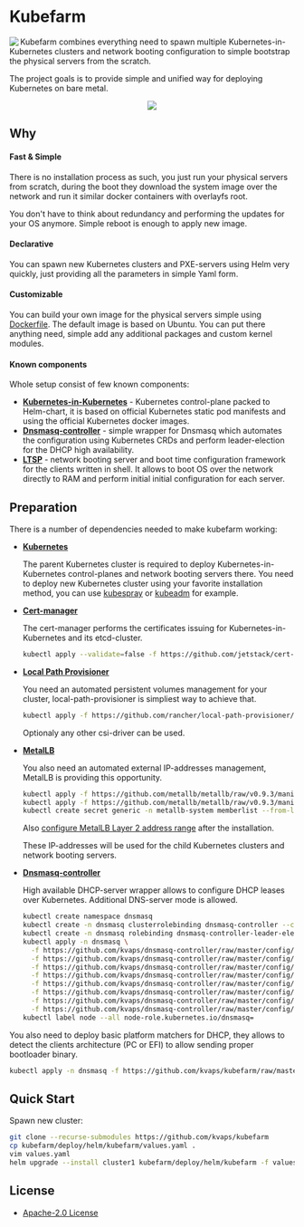 
Kubefarm
========

<img align=left src="https://avatars1.githubusercontent.com/u/68351149?s=150&u=b8b4cb0f364281274159d4098090c0e229370cf0">

Kubefarm combines everything need to spawn multiple Kubernetes-in-Kubernetes clusters and network booting configuration to simple bootstrap the physical servers from the scratch.

The project goals is to provide simple and unified way for deploying Kubernetes on bare metal.

<p align="center">
<img src="https://gist.githubusercontent.com/kvaps/c969930f561b24c1f4c09802d5e225c8/raw/6347f81814d1eb56ccd2d4cbdb2a8617965cfa9d/kubefarm.png">
</p>

## Why

#### Fast & Simple

There is no installation process as such, you just run your physical servers from scratch, during the boot they download the system image over the network and run it similar docker containers with overlayfs root.

You don't have to think about redundancy and performing the updates for your OS anymore. Simple reboot is enough to apply new image.

#### Declarative

You can spawn new Kubernetes clusters and PXE-servers using Helm very quickly, just providing all the parameters in simple Yaml form.

#### Customizable

You can build your own image for the physical servers simple using [Dockerfile]. The default image is based on Ubuntu. You can put there anything need, simple add any additional packages and custom kernel modules.

[Dockerfile]: https://github.com/kvaps/kubefarm/blob/master/build/ltsp/Dockerfile

#### Known components


Whole setup consist of few known components:

- **[Kubernetes-in-Kubernetes]** - Kubernetes control-plane packed to Helm-chart, it is based on official Kubernetes static pod manifests and using the official Kubernetes docker images.
- **[Dnsmasq-controller]** - simple wrapper for Dnsmasq which automates the configuration using Kubernetes CRDs and perform leader-election for the DHCP high availability.
- **[LTSP]** - network booting server and boot time configuration framework for the clients written in shell. It allows to boot OS over the network directly to RAM and perform initial initial configuration for each server.

[Kubernetes-in-Kubernetes]: https://github.com/kvaps/kubernetes-in-kubernetes
[Dnsmasq-controller]: https://github.com/kvaps/dnsmasq-controller
[LTSP]: https://github.com/ltsp/ltsp

## Preparation

There is a number of dependencies needed to make kubefarm working:

* **[Kubernetes]**

  The parent Kubernetes cluster is required to deploy Kubernetes-in-Kubernetes control-planes and network booting servers there. You need to deploy new Kubernetes cluster using your favorite installation method, you can use [kubespray] or [kubeadm] for example.
  
  [kubespray]: https://github.com/kubernetes-sigs/kubespray
  [kubeadm]: https://kubernetes.io/docs/setup/production-environment/tools/kubeadm/high-availability/


* **[Cert-manager]**

  The cert-manager performs the certificates issuing for Kubernetes-in-Kubernetes and its etcd-cluster.
  
  ```bash
  kubectl apply --validate=false -f https://github.com/jetstack/cert-manager/releases/download/v0.15.2/cert-manager.yaml
  ```
  
* **[Local Path Provisioner]**

  You need an automated persistent volumes management for your cluster, local-path-provisioner is simpliest way to achieve that.

  ```bash
  kubectl apply -f https://github.com/rancher/local-path-provisioner/raw/master/deploy/local-path-storage.yaml
  ```

  Optionaly any other csi-driver can be used.
  
* **[MetalLB]**

  You also need an automated external IP-addresses management, MetalLB is providing this opportunity.
  
  ```bash
  kubectl apply -f https://github.com/metallb/metallb/raw/v0.9.3/manifests/namespace.yaml
  kubectl apply -f https://github.com/metallb/metallb/raw/v0.9.3/manifests/metallb.yaml
  kubectl create secret generic -n metallb-system memberlist --from-literal=secretkey="$(openssl rand -base64 128)"
  ```
    
  Also [configure MetalLB Layer 2 address range](https://metallb.universe.tf/configuration/#layer-2-configuration) after the installation.  

  These IP-addresses will be used for the child Kubernetes clusters and network booting servers.

* **[Dnsmasq-controller]**

  High available DHCP-server wrapper allows to configure DHCP leases over Kubernetes. Additional DNS-server mode is allowed.

  ```bash
  kubectl create namespace dnsmasq
  kubectl create -n dnsmasq clusterrolebinding dnsmasq-controller --clusterrole dnsmasq-controller --serviceaccount dnsmasq:dnsmasq-controller
  kubectl create -n dnsmasq rolebinding dnsmasq-controller-leader-election --role dnsmasq-controller-leader-election --serviceaccount dnsmasq:dnsmasq-controller
  kubectl apply -n dnsmasq \
    -f https://github.com/kvaps/dnsmasq-controller/raw/master/config/crd/bases/dnsmasq.kvaps.cf_dhcphosts.yaml \
    -f https://github.com/kvaps/dnsmasq-controller/raw/master/config/crd/bases/dnsmasq.kvaps.cf_dhcpoptions.yaml \
    -f https://github.com/kvaps/dnsmasq-controller/raw/master/config/crd/bases/dnsmasq.kvaps.cf_dnshosts.yaml \
    -f https://github.com/kvaps/dnsmasq-controller/raw/master/config/crd/bases/dnsmasq.kvaps.cf_dnsmasqoptions.yaml \
    -f https://github.com/kvaps/dnsmasq-controller/raw/master/config/rbac/service_account.yaml \
    -f https://github.com/kvaps/dnsmasq-controller/raw/master/config/rbac/role.yaml \
    -f https://github.com/kvaps/dnsmasq-controller/raw/master/config/rbac/leader_election_role.yaml \
    -f https://github.com/kvaps/dnsmasq-controller/raw/master/config/controller/dhcp-server.yaml
  kubectl label node --all node-role.kubernetes.io/dnsmasq=
  ```
  
You also need to deploy basic platform matchers for DHCP, they allows to detect the clients architecture (PC or EFI) to allow sending proper bootloader binary.

```bash
kubectl apply -n dnsmasq -f https://github.com/kvaps/kubefarm/raw/master/deploy/dhcp-platform-matchers.yaml
```

[Kubernetes]: https://kubernetes.io/
[Cert-manager]: https://cert-manager.io
[Local Path Provisioner]: https://github.com/rancher/local-path-provisioner
[MetalLB]: https://metallb.universe.tf
[Dnsmasq-controller]: https://github.com/kvaps/dnsmasq-controller



## Quick Start

Spawn new cluster:

```bash
git clone --recurse-submodules https://github.com/kvaps/kubefarm
cp kubefarm/deploy/helm/kubefarm/values.yaml .
vim values.yaml
helm upgrade --install cluster1 kubefarm/deploy/helm/kubefarm -f values.yaml --wait
```

## License

* [Apache-2.0 License](LICENSE)
